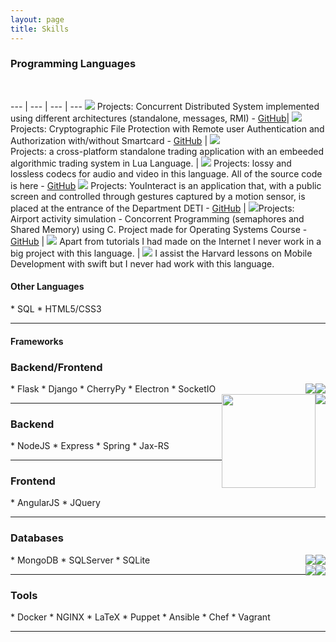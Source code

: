 ```yaml
---
layout: page
title: Skills
---
```


<h3>Programming Languages</h3>

<br>

--- | --- | --- | ---
<img src="../public/languages/java.png"> Projects: Concurrent Distributed System implemented using different architectures (standalone, messages, RMI) - <a href="https://github.com/joelpinheiro/Craft-Store-Distributed-System">GitHub</a>| <img src="../public/languages/python.png"> Projects: Cryptographic File Protection with Remote user Authentication and Authorization with/without Smartcard - <a href="https://github.com/joelpinheiro/Safebox-Smartcard-Auth">GitHub</a>  | <img src="../public/languages/js.png"><br>Projects: a cross-platform standalone trading application with an embeeded algorithmic trading system in Lua Language.  | <img src="../public/languages/cplusplus.png"> Projects: lossy and lossless codecs for audio and video in this language. All of the source code is here - <a href="https://github.com/joelpinheiro/audio-video-codification">GitHub</a>
<img src="../public/languages/csharp.png"> Projects: YouInteract is an application that, with a public screen and controlled through gestures captured by a motion sensor, is placed at the entrance of the Department DETI - <a href="https://github.com/YouInteract">GitHub</a>  | <img src="../public/languages/c.png">Projects: Airport activity simulation - Concorrent Programming (semaphores and Shared Memory) using C. Project made for Operating Systems Course - <a href="https://github.com/joelpinheiro/airport-rhapsody">GitHub</a> | <img src="../public/languages/objc.png"> Apart from tutorials I had made on the Internet I never work in a big project with this language. | <img src="../public/languages/swift.jpeg"> I assist the Harvard lessons on Mobile Development with swift but I never had work with this language.


<h4>Other Languages</h4>
* SQL
* HTML5/CSS3

---

<h4>Frameworks</h4>



<h3>Backend/Frontend</h3>
<div style="float: right;">

<img style="float: right;" src="../public/languages/electron.jpeg">
<img style="float: right;" src="../public/languages/flask.png">

<br>

<img style="float: right;" src="../public/languages/nodejs.png">
<img style="float: right;width:150px; height:150px" src="../public/languages/spring.png">

</div>
* Flask
* Django
* CherryPy
* Electron
* SocketIO

---

<h3>Backend</h3>
* NodeJS
* Express
* Spring
* Jax-RS

---

<h3>Frontend</h3>
* AngularJS
* JQuery

---

<h3>Databases</h3>
<div style="float: right;">

<img style="float: right;" src="../public/languages/angularjs.jpeg">
<img style="float: right;" src="../public/languages/mongodb.png">

<br>

<img style="float: right;" src="../public/languages/docker.png">
<img style="float: right;" src="../public/languages/sqlserver.jpeg">

</div>
* MongoDB
* SQLServer
* SQLite

---

<h3>Tools</h3>
* Docker
* NGINX
* LaTeX
* Puppet
* Ansible
* Chef
* Vagrant

---